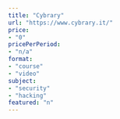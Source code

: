 ```yaml
---
title: "Cybrary"
url: "https://www.cybrary.it/"
price: 
- "0"
pricePerPeriod: 
- "n/a"
format: 
- "course"
- "video"
subject: 
- "security"
- "hacking"
featured: "n"
---
```

